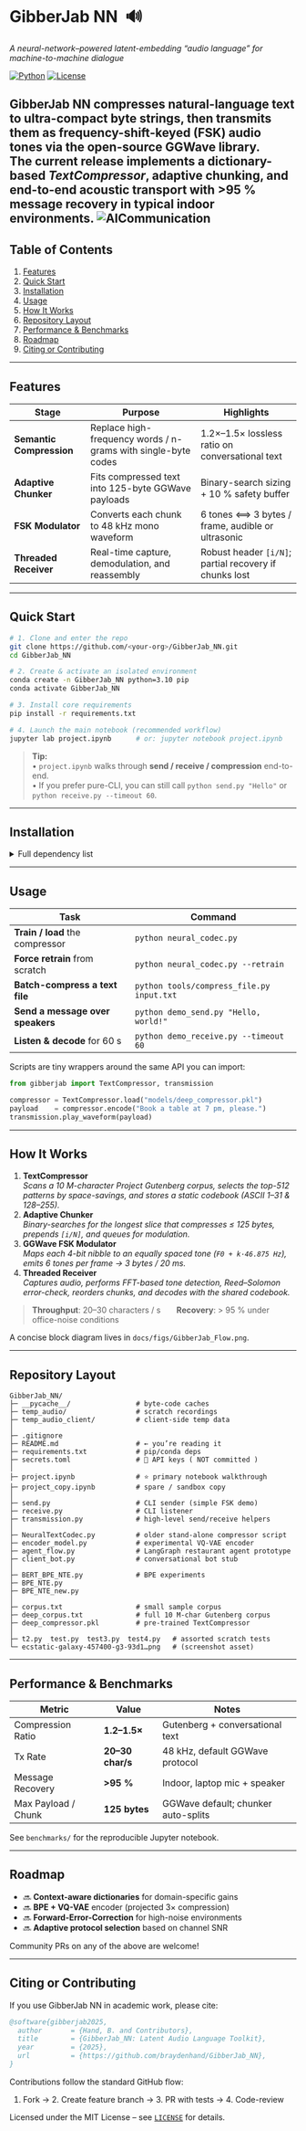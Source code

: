 
# GibberJab NN &nbsp;🔊  
_A neural-network–powered latent-embedding “audio language” for machine-to-machine dialogue_




[![Python](https://img.shields.io/badge/Python-3.10-blue.svg)](https://www.python.org/)
[![License](https://img.shields.io/badge/license-MIT-green.svg)](LICENSE)

GibberJab NN compresses natural-language text to ultra-compact byte strings, then transmits them as **frequency-shift-keyed (FSK) audio tones** via the open-source GGWave library.  
The current release implements a dictionary-based *TextCompressor*, adaptive chunking, and end-to-end acoustic transport with >95 % message recovery in typical indoor environments.
![AICommunication](AICommunication.png)
---

## Table&nbsp;of&nbsp;Contents
1. [Features](#features)  
2. [Quick Start](#quick-start)  
3. [Installation](#installation)  
4. [Usage](#usage)  
5. [How It Works](#how-it-works)  
6. [Repository Layout](#repository-layout)  
7. [Performance & Benchmarks](#performance--benchmarks)  
8. [Roadmap](#roadmap)  
9. [Citing or Contributing](#citing-or-contributing)

---

## Features
| Stage | Purpose | Highlights |
|-------|---------|------------|
| **Semantic Compression** | Replace high-frequency words / n-grams with single-byte codes | 1.2×–1.5× lossless ratio on conversational text |
| **Adaptive Chunker** | Fits compressed text into 125-byte GGWave payloads | Binary-search sizing + 10 % safety buffer |
| **FSK Modulator** | Converts each chunk to 48 kHz mono waveform | 6 tones ⟺ 3 bytes / frame, audible or ultrasonic |
| **Threaded Receiver** | Real-time capture, demodulation, and reassembly | Robust header `[i/N]`; partial recovery if chunks lost |

---

## Quick Start

```bash
# 1. Clone and enter the repo
git clone https://github.com/<your-org>/GibberJab_NN.git
cd GibberJab_NN

# 2. Create & activate an isolated environment
conda create -n GibberJab_NN python=3.10 pip
conda activate GibberJab_NN

# 3. Install core requirements
pip install -r requirements.txt

# 4. Launch the main notebook (recommended workflow)
jupyter lab project.ipynb      # or: jupyter notebook project.ipynb
```

> **Tip:**  
> • `project.ipynb` walks through **send / receive / compression** end-to-end.  
> • If you prefer pure-CLI, you can still call `python send.py "Hello"` or `python receive.py --timeout 60`.

---

## Installation
<details>
<summary>Full dependency list</summary>

Most users only need `requirements.txt`; advanced experiments (VQ-VAE, BPE, etc.) pull in extra libraries.

```text
numpy>=1.21
torch>=1.10
transformers>=4.15
ggwave>=0.3.0
pyaudio
langgraph
matplotlib       # optional: plotting scripts
scikit-learn     # optional: analysis notebooks
```
</details>

---

## Usage

| Task | Command |
|------|---------|
| **Train / load** the compressor | `python neural_codec.py` |
| **Force retrain** from scratch | `python neural_codec.py --retrain` |
| **Batch-compress a text file** | `python tools/compress_file.py input.txt` |
| **Send a message over speakers** | `python demo_send.py "Hello, world!"` |
| **Listen & decode** for 60 s | `python demo_receive.py --timeout 60` |

Scripts are tiny wrappers around the same API you can import:

```python
from gibberjab import TextCompressor, transmission

compressor = TextCompressor.load("models/deep_compressor.pkl")
payload    = compressor.encode("Book a table at 7 pm, please.")
transmission.play_waveform(payload)
```

---

## How It Works

1. **TextCompressor**  
   *Scans a 10 M-character Project Gutenberg corpus, selects the top-512 patterns by space-savings, and stores a static codebook (ASCII 1–31 & 128–255).*  
2. **Adaptive Chunker**  
   *Binary-searches for the longest slice that compresses ≤ 125 bytes, prepends `[i/N]`, and queues for modulation.*  
3. **GGWave FSK Modulator**  
   *Maps each 4-bit nibble to an equally spaced tone (`F0 + k·46.875 Hz`), emits 6 tones per frame → 3 bytes / 20 ms.*  
4. **Threaded Receiver**  
   *Captures audio, performs FFT-based tone detection, Reed–Solomon error-check, reorders chunks, and decodes with the shared codebook.*  

> **Throughput**: 20–30 characters / s  **Recovery**: > 95 % under office-noise conditions

A concise block diagram lives in `docs/figs/GibberJab_Flow.png`.

---

## Repository Layout
```
GibberJab_NN/
├─ __pycache__/                # byte-code caches
├─ temp_audio/                 # scratch recordings
├─ temp_audio_client/          # client-side temp data
│
├─ .gitignore
├─ README.md                   # ← you’re reading it
├─ requirements.txt            # pip/conda deps
├─ secrets.toml                # 🔑 API keys ( NOT committed )
│
├─ project.ipynb               # ⭐ primary notebook walkthrough
├─ project_copy.ipynb          # spare / sandbox copy
│
├─ send.py                     # CLI sender (simple FSK demo)
├─ receive.py                  # CLI listener
├─ transmission.py             # high-level send/receive helpers
│
├─ NeuralTextCodec.py          # older stand-alone compressor script
├─ encoder_model.py            # experimental VQ-VAE encoder
├─ agent_flow.py               # LangGraph restaurant agent prototype
├─ client_bot.py               # conversational bot stub
│
├─ BERT_BPE_NTE.py             # BPE experiments
├─ BPE_NTE.py
├─ BPE_NTE_new.py
│
├─ corpus.txt                  # small sample corpus
├─ deep_corpus.txt             # full 10 M-char Gutenberg corpus
├─ deep_compressor.pkl         # pre-trained TextCompressor
│
├─ t2.py  test.py  test3.py  test4.py   # assorted scratch tests
└─ ecstatic-galaxy-457400-g3-93d1…png   # (screenshot asset)
```
---

## Performance & Benchmarks

| Metric | Value | Notes |
|--------|-------|-------|
| Compression Ratio | **1.2–1.5×** | Gutenberg + conversational text |
| Tx Rate | **20–30 char/s** | 48 kHz, default GGWave protocol |
| Message Recovery | **>95 %** | Indoor, laptop mic + speaker |
| Max Payload / Chunk | **125 bytes** | GGWave default; chunker auto-splits |

See `benchmarks/` for the reproducible Jupyter notebook.

---

## Roadmap
- 🔜 **Context-aware dictionaries** for domain-specific gains  
- 🔜 **BPE + VQ-VAE** encoder (projected 3× compression)  
- 🔜 **Forward-Error-Correction** for high-noise environments  
- 🔜 **Adaptive protocol selection** based on channel SNR  

Community PRs on any of the above are welcome!

---

## Citing or Contributing
If you use GibberJab NN in academic work, please cite:

```bibtex
@software{gibberjab2025,
  author       = {Hand, B. and Contributors},
  title        = {GibberJab_NN: Latent Audio Language Toolkit},
  year         = {2025},
  url          = {https://github.com/braydenhand/GibberJab_NN},
}
```

Contributions follow the standard GitHub flow:
1. Fork  → 2. Create feature branch  → 3. PR with tests  → 4. Code-review

Licensed under the MIT License – see [`LICENSE`](LICENSE) for details.
